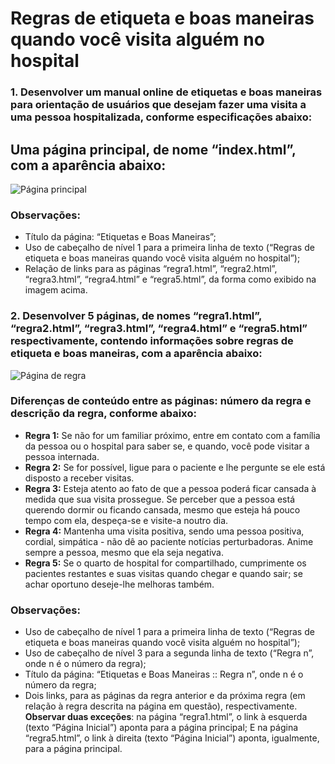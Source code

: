 # Regras de etiqueta e boas maneiras quando você visita alguém no hospital

### 1. **Desenvolver um manual online de etiquetas e boas maneiras para orientação de usuários que desejam fazer uma visita a uma pessoa hospitalizada, conforme especificações abaixo:**

## Uma página principal, de nome “index.html”, com a aparência abaixo:

![Página principal](https://lh3.googleusercontent.com/NrderdJUwc6eOfi06TWH47_opZITi--oF5PevFzjkCI2EX8vcKj8NMKtdbO5IfdrvNr37sEVQhtSb8Tcn_heySJWg1I-VuZEggJP75hMJ0wa_qzCtq2o0wobe3aT6EzE1Uh7gtLdF7vdajGt0jAjDFtmSJSLATKkjWYTVD5us2eqApXDtX3Z9qB4hfQJgsZzk5z3_IOduz_ncO9fD17iix0j4E2jzLb9ZV95mZmmqc8QUSo01x9a591YD5NXPpBXDQNHB1l9cADGGa8A_DH8MtOGznoC7kxkITWLhz28TWSvFiZQWN-_uQCR5e3SHu2mqTU5CuU333h52nP8wAGTmmqOnYTTvow57vmtXyJ90MNNJJDmnguuBiQffoDT_VBGSZ0ppnZrpeBi2ReVUeZSVqbU2pCUAleBqzkf41mM8QYtMKudwaeU1mABRSWl34woSF-jshfSuj_wq6p7QpcXMP9cyV-tG6rxGYPwbDLaf_1AMvNa-W0eqbzYW0R9PGlyrB3ZlAXSSS85tAQTRxLtaHKPaL4016PKMac1lN1wLbtJD6Zr2gNPjgXghLoUgQTZgZvxwHht8EXAbfkAPM_Xhv1OWzBL9p4s7a3tn7w7kibjqLVUEpJ7VFd7_BKCxC2iQxg5mpCQ2HTpi_xogn6Wz8XS5uCtXj_cG_UHGoZCOKj3LCxLXsKfSQ=w791-h582-no)

### Observações:
* Título da página: “Etiquetas e Boas Maneiras”;
* Uso de cabeçalho de nível 1 para a primeira linha de texto (“Regras de etiqueta e boas maneiras quando você visita alguém no hospital”);
* Relação de links para as páginas “regra1.html”, “regra2.html”, “regra3.html”, “regra4.html” e “regra5.html”, da forma como exibido na imagem acima.

### 2. Desenvolver 5 páginas, de nomes “regra1.html”, “regra2.html”, “regra3.html”, “regra4.html” e “regra5.html” respectivamente, contendo informações sobre regras de etiqueta e boas maneiras, com a aparência abaixo:

![Página de regra](https://lh3.googleusercontent.com/lgSVISrbkbUNhknciajsZL5klpQIop50cWuLpORULfbCYOqBal45xp-r32BKIb4fvp1PH85sHYNhvGbHo7vQS1wFvOcVQrftRvxHvm_laYxQRWm8xb7T0wqtrtmmZCFAPh0zHapmH6EM1gowuYN7SHYEaWsfNEWITyW_HAx0PlmPMYRdMSVNQTnDA_6RiQY9o0nGc_u_mQtHrxzwOkFmTeCCfPvh_hqpWXY_9E0O7yJrh5MnwfPWJ4K0AEvuH9k37EhM2_TA9Mjo0wbjDTGexvFvWCwf12VZwnU_OKGvppxSMLOY0AqFl9CJxRTNSWAtCn0X7rl5lteeWOcHUnoeRZRf1oQ9Si32opR1A3XslYez2DnGgBt8fe_p8JP55QBummau9qr8vYsTL8qQsxzQBhNdU0Fbo2dYBDWCM0r3EmY-rCsfu3ORBK9r0AuIazlJDTjRDydYla11qy7DkTemmmH6pM4OCPZ_XLMzYIEbbO4rFXq7Ueh-Wgwbo4EryooFBK2vYODg7NfeSZ8UTARzYOUle2VlLqi2R7cHaOwte1up3PIJIbOPNOZ6FTLM7HJImVv-53hB0bsqPUxVCInPlS_kC1HltlgwU_HChl82Ic4nA90XPk-u0snV5mC5DtEbE-MSMLAE2fmqHudwpu8tU6uPeE4BdS80uXzJUoStpqD1WKa05cJPCg=w796-h586-no)

### Diferenças de conteúdo entre as páginas: número da regra e descrição da regra, conforme abaixo:
* **Regra 1:** Se não for um familiar próximo, entre em contato com a família da pessoa ou o hospital para saber se, e quando, você pode visitar a pessoa internada.
* **Regra 2:** Se for possível, ligue para o paciente e lhe pergunte se ele está disposto a receber visitas.
* **Regra 3:** Esteja atento ao fato de que a pessoa poderá ficar cansada à medida que sua visita prossegue. Se perceber que a pessoa está querendo dormir ou ficando cansada, mesmo que esteja há pouco tempo com ela, despeça-se e visite-a noutro dia.
* **Regra 4:** Mantenha uma visita positiva, sendo uma pessoa positiva, cordial, simpática - não dê ao paciente notícias perturbadoras. Anime sempre a pessoa, mesmo que ela seja negativa.
* **Regra 5:** Se o quarto de hospital for compartilhado, cumprimente os pacientes restantes e suas visitas quando chegar e quando sair; se achar oportuno deseje-lhe melhoras também.

### Observações:

* Uso de cabeçalho de nível 1 para a primeira linha de texto (“Regras de etiqueta e boas maneiras quando você visita alguém no hospital”);
* Uso de cabeçalho de nível 3 para a segunda linha de texto (“Regra n”, onde n é o número da regra);
* Título da página: “Etiquetas e Boas Maneiras :: Regra n”, onde n é o número da regra;
* Dois links, para as páginas da regra anterior e da próxima regra (em relação à regra descrita na página em questão), respectivamente. **Observar duas exceções**: na página “regra1.html”, o link à esquerda (texto “Página Inicial”) aponta para a página principal; E na página “regra5.html”, o link à direita (texto “Página Inicial”) aponta, igualmente, para a página principal. 
